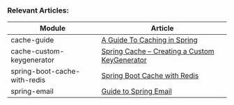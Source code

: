 ### Relevant Articles: 

Module | Article
--|--
cache-guide | [A Guide To Caching in Spring](http://www.baeldung.com/spring-cache-tutorial)
cache-custom-keygenerator | [Spring Cache – Creating a Custom KeyGenerator](http://www.baeldung.com/spring-cache-custom-keygenerator)
spring-boot-cache-with-redis | [Spring Boot Cache with Redis](https://www.baeldung.com/spring-boot-redis-cache)
spring-email | [Guide to Spring Email](http://www.baeldung.com/spring-email)